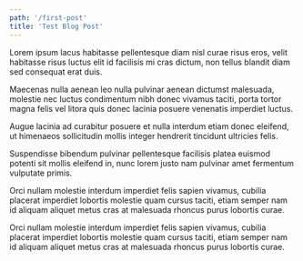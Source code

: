 ```yaml
---
path: '/first-post'
title: 'Test Blog Post'
---
```


Lorem ipsum lacus habitasse pellentesque diam nisl curae risus eros, velit habitasse risus luctus elit id facilisis mi cras dictum, non tellus blandit diam sed consequat erat duis.

Maecenas nulla aenean leo nulla pulvinar aenean dictumst malesuada, molestie nec luctus condimentum nibh donec vivamus taciti, porta tortor magna felis vel litora quis donec lacinia posuere venenatis imperdiet luctus.

Augue lacinia ad curabitur posuere et nulla interdum etiam donec eleifend, ut himenaeos sollicitudin mollis integer hendrerit tincidunt ultricies felis.

Suspendisse bibendum pulvinar pellentesque facilisis platea euismod potenti sit mollis eleifend in, nunc lorem justo nam pulvinar amet fermentum vulputate primis.

Orci nullam molestie interdum imperdiet felis sapien vivamus, cubilia placerat imperdiet lobortis molestie quam cursus taciti, etiam semper nam id aliquam aliquet metus cras at malesuada rhoncus purus lobortis curae.

Orci nullam molestie interdum imperdiet felis sapien vivamus, cubilia placerat imperdiet lobortis molestie quam cursus taciti, etiam semper nam id aliquam aliquet metus cras at malesuada rhoncus purus lobortis curae.